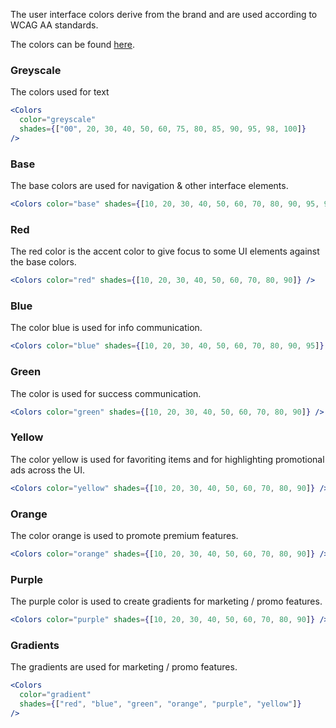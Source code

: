 The user interface colors derive from the brand and are used according to WCAG AA standards.

The colors can be found [here](https://github.com/tutti-ch/react-styleguide/blob/master/src/styles/Colors/_colors.scss "Link to react-mypages github repo").

### Greyscale

The colors used for text

```jsx noeditor
<Colors
  color="greyscale"
  shades={["00", 20, 30, 40, 50, 60, 75, 80, 85, 90, 95, 98, 100]}
/>
```

### Base

The base colors are used for navigation & other interface elements.

```jsx noeditor
<Colors color="base" shades={[10, 20, 30, 40, 50, 60, 70, 80, 90, 95, 99]} />
```

### Red

The red color is the accent color to give focus to some UI elements against the base colors.

```jsx noeditor
<Colors color="red" shades={[10, 20, 30, 40, 50, 60, 70, 80, 90]} />
```

### Blue

The color blue is used for info communication.

```jsx noeditor
<Colors color="blue" shades={[10, 20, 30, 40, 50, 60, 70, 80, 90, 95]} />
```

### Green

The color is used for success communication.

```jsx noeditor
<Colors color="green" shades={[10, 20, 30, 40, 50, 60, 70, 80, 90]} />
```

### Yellow

The color yellow is used for favoriting items and for highlighting promotional ads across the UI.

```jsx noeditor
<Colors color="yellow" shades={[10, 20, 30, 40, 50, 60, 70, 80, 90]} />
```

### Orange

The color orange is used to promote premium features.

```jsx noeditor
<Colors color="orange" shades={[10, 20, 30, 40, 50, 60, 70, 80, 90]} />
```

### Purple

The purple color is used to create gradients for marketing / promo features.

```jsx noeditor
<Colors color="purple" shades={[10, 20, 30, 40, 50, 60, 70, 80, 90]} />
```

### Gradients

The gradients are used for marketing / promo features.

```jsx noeditor
<Colors
  color="gradient"
  shades={["red", "blue", "green", "orange", "purple", "yellow"]}
/>
```
